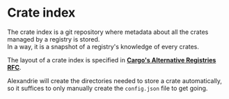 Crate index
===========

The crate index is a git repository where metadata about all the crates managed by a registry is stored.  
In a way, it is a snapshot of a registry's knowledge of every crates.  

The layout of a crate index is specified in [**Cargo's Alternative Registries RFC**][Cargo's Alternative Registries RFC].  

Alexandrie will create the directories needed to store a crate automatically, so it suffices to only manually create the `config.json` file to get going.  

<!-- TODO: Reformulate RFC's sections about crate index configuration -->

[Cargo's Alternative Registries RFC]: https://github.com/rust-lang/rfcs/blob/master/text/2141-alternative-registries.md#registry-index-format-specification
